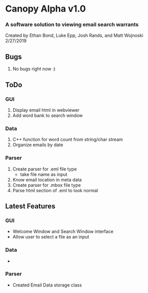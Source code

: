 # Canopy Alpha v1.0

### A software solution to viewing email search warrants

Created by Ethan Bond, Luke Epp, Josh Rands, and Matt Wojnoski  
2/27/2019

## Bugs

1. No bugs right now :)

## ToDo

### GUI
1. Display email html in webviewer
2. Add word bank to search window

### Data
1. C++ function for word count from string/char stream
2. Organize emails by date

### Parser
1. Create parser for .eml file type
	- take file name as input
2. Know email location in meta data
3. Create parser for .mbox file type
4. Parse html section of .eml to look normal

## Latest Features

### GUI
- Welcome Window and Search Window interface
- Allow user to select a file as an input

### Data
- 

### Parser
- Created Email Data storage class


